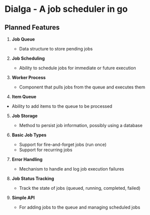 # Dialga - A job scheduler in go

## Planned Features

1. **Job Queue**

   - Data structure to store pending jobs

2. **Job Scheduling**

   - Ability to schedule jobs for immediate or future execution

3. **Worker Process**

   - Component that pulls jobs from the queue and executes them

4. **Item Queue**

- Ability to add items to the queue to be processed

5. **Job Storage**

   - Method to persist job information, possibly using a database

6. **Basic Job Types**

   - Support for fire-and-forget jobs (run once)
   - Support for recurring jobs

7. **Error Handling**

   - Mechanism to handle and log job execution failures

8. **Job Status Tracking**

   - Track the state of jobs (queued, running, completed, failed)

9. **Simple API**
   - For adding jobs to the queue and managing scheduled jobs
